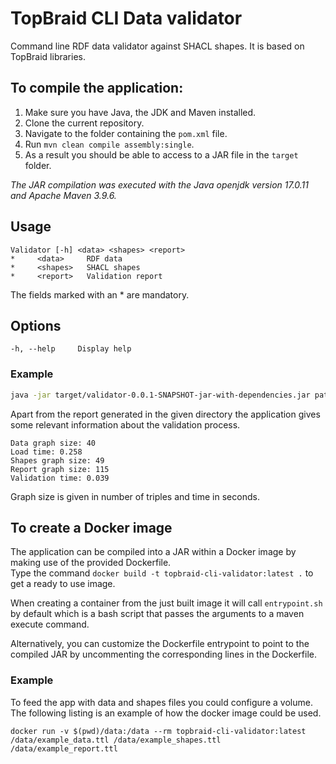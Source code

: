 # TopBraid CLI Data validator
Command line RDF data validator against SHACL shapes. It is based on TopBraid libraries.

## To compile the application:
1. Make sure you have Java, the JDK and Maven installed.
2. Clone the current repository.
3. Navigate to the folder containing the `pom.xml` file.
4. Run `mvn clean compile assembly:single`.
5. As a result you should be able to access to a JAR file in the `target` folder.

_The JAR compilation was executed with the Java openjdk version 17.0.11 and Apache Maven 3.9.6._

## Usage
    Validator [-h] <data> <shapes> <report>
    *     <data>     RDF data
    *     <shapes>   SHACL shapes
    *     <report>   Validation report

The fields marked with an \* are mandatory.
## Options
    -h, --help     Display help

### Example
```bash
java -jar target/validator-0.0.1-SNAPSHOT-jar-with-dependencies.jar path/to/rdf_data.ttl path/to/shacl_shapes.ttl path/to/save/report.ttl
```
Apart from the report generated in the given directory the application gives some relevant information about the validation process.
```
Data graph size: 40
Load time: 0.258
Shapes graph size: 49
Report graph size: 115
Validation time: 0.039
```
Graph size is given in number of triples and time in seconds.

## To create a Docker image
The application can be compiled into a JAR within a Docker image by making use of the provided Dockerfile. \
Type the command `docker build -t topbraid-cli-validator:latest .` to get a ready to use image.

When creating a container from the just built image it will call `entrypoint.sh` by default which is a bash script that passes the arguments to a maven execute command. 

Alternatively, you can customize the Dockerfile entrypoint to point to the compiled JAR by uncommenting the corresponding lines in the Dockerfile. 

### Example
To feed the app with data and shapes files you could configure a volume. The following listing is an example of how the docker image could be used. 
```docker
docker run -v $(pwd)/data:/data --rm topbraid-cli-validator:latest /data/example_data.ttl /data/example_shapes.ttl /data/example_report.ttl
``` 
